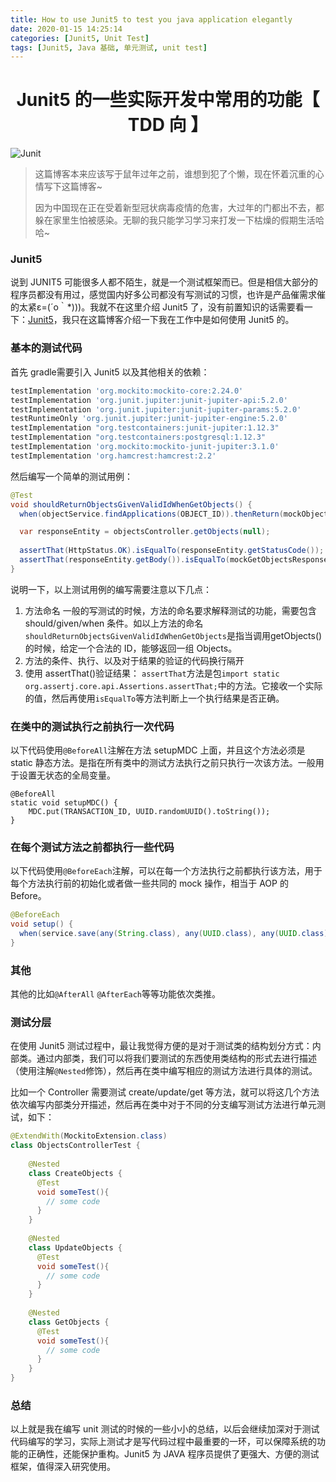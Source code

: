 ```yaml
---
title: How to use Junit5 to test you java application elegantly
date: 2020-01-15 14:25:14
categories: [Junit5, Unit Test]
tags: [Junit5, Java 基础, 单元测试, unit test]
---
```


<h1 align="center">Junit5 的一些实际开发中常用的功能【 TDD 向 】</h1>

![Junit](junit5.png)

<!--more-->

> 这篇博客本来应该写于鼠年过年之前，谁想到犯了个懒，现在怀着沉重的心情写下这篇博客~
>
> 因为中国现在正在受着新型冠状病毒疫情的危害，大过年的门都出不去，都躲在家里生怕被感染。无聊的我只能学习学习来打发一下枯燥的假期生活哈哈~

### Junit5

说到 JUNIT5 可能很多人都不陌生，就是一个测试框架而已。但是相信大部分的程序员都没有用过，感觉国内好多公司都没有写测试的习惯，也许是产品催需求催的太紧ε=(´ο｀*)))。我就不在这里介绍 Junit5 了，没有前置知识的话需要看一下：[Junit5](https://junit.org/junit5/)，我只在这篇博客介绍一下我在工作中是如何使用 Junit5 的。





### 基本的测试代码

首先 gradle需要引入 Junit5 以及其他相关的依赖：

```groovy
testImplementation 'org.mockito:mockito-core:2.24.0'
testImplementation 'org.junit.jupiter:junit-jupiter-api:5.2.0'
testImplementation 'org.junit.jupiter:junit-jupiter-params:5.2.0'
testRuntimeOnly 'org.junit.jupiter:junit-jupiter-engine:5.2.0'
testImplementation "org.testcontainers:junit-jupiter:1.12.3"
testImplementation "org.testcontainers:postgresql:1.12.3"
testImplementation 'org.mockito:mockito-junit-jupiter:3.1.0'
testImplementation 'org.hamcrest:hamcrest:2.2'
```

然后编写一个简单的测试用例：

```java
@Test
void shouldReturnObjectsGivenValidIdWhenGetObjects() {
  when(objectService.findApplications(OBJECT_ID)).thenReturn(mockObjects);

  var responseEntity = objectsController.getObjects(null);
  
  assertThat(HttpStatus.OK).isEqualTo(responseEntity.getStatusCode());
  assertThat(responseEntity.getBody()).isEqualTo(mockGetObjectsResponse);
}
```

说明一下，以上测试用例的编写需要注意以下几点：

1. 方法命名
   一般的写测试的时候，方法的命名要求解释测试的功能，需要包含 should/given/when 条件。如以上方法的命名`shouldReturnObjectsGivenValidIdWhenGetObjects`是指当调用getObjects()的时候，给定一个合法的 ID，能够返回一组 Objects。
2. 方法的条件、执行、以及对于结果的验证的代码换行隔开
3. 使用 assertThat()验证结果：
   `assertThat`方法是包`import static org.assertj.core.api.Assertions.assertThat;`中的方法。它接收一个实际的值，然后再使用`isEqualTo`等方法判断上一个执行结果是否正确。

### 在类中的测试执行之前执行一次代码

以下代码使用`@BeforeAll`注解在方法 setupMDC 上面，并且这个方法必须是 static 静态方法。是指在所有类中的测试方法执行之前只执行一次该方法。一般用于设置无状态的全局变量。

```
@BeforeAll
static void setupMDC() {
    MDC.put(TRANSACTION_ID, UUID.randomUUID().toString());
}
```

### 在每个测试方法之前都执行一些代码

以下代码使用`@BeforeEach`注解，可以在每一个方法执行之前都执行该方法，用于每个方法执行前的初始化或者做一些共同的 mock 操作，相当于 AOP 的 Before。

```java
@BeforeEach
void setup() {
  when(service.save(any(String.class), any(UUID.class), any(UUID.class))).thenReturn(null);
}
```

### 其他

其他的比如`@AfterAll` `@AfterEach`等等功能依次类推。

### 测试分层

在使用 Junit5 测试过程中，最让我觉得方便的是对于测试类的结构划分方式：内部类。通过内部类，我们可以将我们要测试的东西使用类结构的形式去进行描述（使用注解`@Nested`修饰），然后再在类中编写相应的测试方法进行具体的测试。

比如一个 Controller 需要测试 create/update/get 等方法，就可以将这几个方法依次编写内部类分开描述，然后再在类中对于不同的分支编写测试方法进行单元测试，如下：

```java
@ExtendWith(MockitoExtension.class)
class ObjectsControllerTest {
  
    @Nested
    class CreateObjects {
      @Test
      void someTest(){
      	// some code
      }
    }
  
    @Nested
    class UpdateObjects {
      @Test
      void someTest(){
      	// some code
      }
    }
  
    @Nested
    class GetObjects {
      @Test
      void someTest(){
      	// some code
      }
    }
}
```

### 总结

以上就是我在编写 unit 测试的时候的一些小小的总结，以后会继续加深对于测试代码编写的学习，实际上测试才是写代码过程中最重要的一环，可以保障系统的功能的正确性，还能保护重构。Junit5 为 JAVA 程序员提供了更强大、方便的测试框架，值得深入研究使用。
